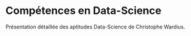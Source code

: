 <h1>Compétences en Data-Science</h1>
<p>Présentation détaillée des aptitudes Data-Science de Christophe Wardius.</p>
